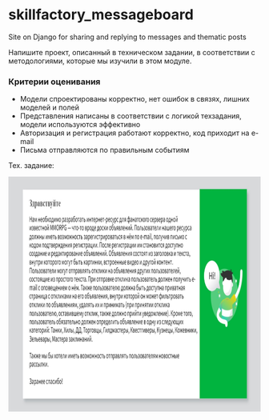 # skillfactory_messageboard
Site on Django for sharing and replying to messages and thematic posts


Напишите проект, описанный в техническом задании, в соответствии с методологиями, которые мы изучили в этом модуле.

### Критерии оценивания

* Модели спроектированы корректно, нет ошибок в связях, лишних моделей и полей 
* Представления написаны в соответствии с логикой техзадания, модели используются эффективно 
* Авторизация и регистрация работают корректно, код приходит на e-mail 
* Письма отправляются по правильным событиям

Тех. задание:

<img src="https://github.com/juliakarabasova/skillfactory_messageboard/blob/main/ТЗ.jpg" width="1000" height="470">
